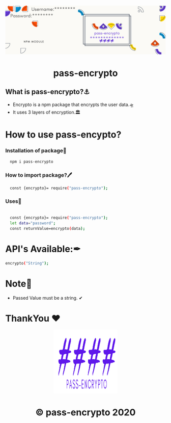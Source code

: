 <p align="center">
  <a>
    <img src="./pass-ecrypto.png" width = "1400px"/>
  </a>
</p>
<h1 align="center">
  pass-encrypto
</h1>

 
</p>

## What is pass-encrypto?⚓
* Encrypto is a npm package that encrypts the user data.🛸
* It uses 3 layers of encryption.🏛


# How to use pass-encypto?
### Installation of package🚩
```bash
  npm i pass-encrypto
```


### How to import package?🖊
```bash
  const {encrypto}= require("pass-encrypto");
  ```

### Uses👀

```bash

  const {encrypto}= require("pass-encrypto");
  let data="password";
  const returnValue=encrypto(data);

  ```
  


# API's Available:✒
```bash
encrypto("String");
```

# Note📃
* Passed Value must be a string. ✔

# ThankYou ❤
<p align="center">
<img src="./pass-logo.png" width="200" height ="200">
</p>

<h1 align="center">
   © pass-encrypto 2020
</h1>

